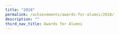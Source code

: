 ```yaml
---
title: "2018"
permalink: /achievements/awards-for-alumni/2018/
description: ""
third_nav_title: Awards for Alumni
---
```

